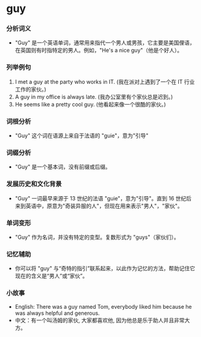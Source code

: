 # guy

### 分析词义

  

*   "Guy" 是一个英语单词，通常用来指代一个男人或男孩，它主要是美国俚语，在英国则有时指特定的男人。例如，"He's a nice guy"（他是个好人）。

  

### 列举例句

  

1.  I met a guy at the party who works in IT. (我在派对上遇到了一个在 IT 行业工作的家伙。)
2.  A guy in my office is always late. (我办公室里有个家伙总是迟到。)
3.  He seems like a pretty cool guy. (他看起来像一个很酷的家伙。)

  

### 词根分析

  

*   "Guy" 这个词在语源上来自于法语的 "guie"，意为"引导"

  

### 词缀分析

  

*   "Guy" 是一个基本词，没有前缀或后缀。

  

### 发展历史和文化背景

  

*   "Guy" 一词最早来源于 13 世纪的法语 "guie"，意为"引导"。直到 16 世纪后来到英语中，原意为"奇装异服的人"，但现在用来表示"男人"，"家伙"。

  

### 单词变形

  

*   "Guy" 作为名词，并没有特定的变型。复数形式为 "guys"（家伙们）。

  

### 记忆辅助

  

*   你可以将 "guy" 与“奇特的指引”联系起来，以此作为记忆的方法，帮助记住它现在的含义是“男人”或“家伙”。

  

### 小故事

  

*   English: There was a guy named Tom, everybody liked him because he was always helpful and generous.
*   中文：有一个叫汤姆的家伙, 大家都喜欢他, 因为他总是乐于助人并且非常大方。
